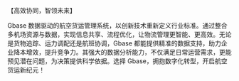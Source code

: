 【高效协同，智领未来】  

Gbase 数据驱动的航空货运管理系统，以创新技术重新定义行业标准。通过整合多机场资源与数据，实现信息共享、流程优化，让物流管理更智能、更高效。无论是货物追踪、运力调配还是航班协调，Gbase 都能提供精准的数据支持，助力企业降本增效，提升竞争力。其强大的数据分析能力，不仅满足日常运营需求，更能预见潜在问题，为决策提供科学依据。选择 Gbase，拥抱数字化转型，开启航空货运新纪元！